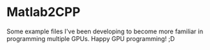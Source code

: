 # Matlab2CPP
Some example files I've been developing to become more familiar in programming multiple GPUs. 
Happy GPU programming! ;D
